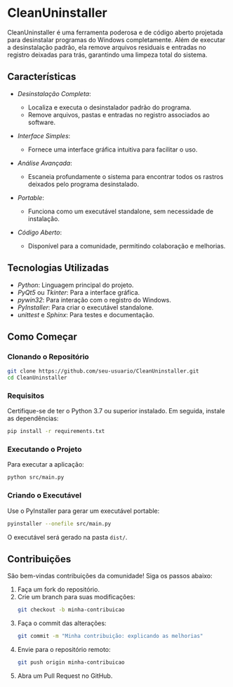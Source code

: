 # CleanUninstaller

CleanUninstaller é uma ferramenta poderosa e de código aberto projetada para desinstalar programas do Windows completamente. Além de executar a desinstalação padrão, ela remove arquivos residuais e entradas no registro deixadas para trás, garantindo uma limpeza total do sistema.

## Características

- *Desinstalação Completa*:
  - Localiza e executa o desinstalador padrão do programa.
  - Remove arquivos, pastas e entradas no registro associados ao software.

- *Interface Simples*:
  - Fornece uma interface gráfica intuitiva para facilitar o uso.

- *Análise Avançada*:
  - Escaneia profundamente o sistema para encontrar todos os rastros deixados pelo programa desinstalado.

- *Portable*:
  - Funciona como um executável standalone, sem necessidade de instalação.

- *Código Aberto*:
  - Disponível para a comunidade, permitindo colaboração e melhorias.

## Tecnologias Utilizadas

- *Python*: Linguagem principal do projeto.
- *PyQt5* ou *Tkinter*: Para a interface gráfica.
- *pywin32*: Para interação com o registro do Windows.
- *PyInstaller*: Para criar o executável standalone.
- *unittest* e *Sphinx*: Para testes e documentação.

## Como Começar

### Clonando o Repositório
```bash
git clone https://github.com/seu-usuario/CleanUninstaller.git
cd CleanUninstaller
```

### Requisitos

Certifique-se de ter o Python 3.7 ou superior instalado. Em seguida, instale as dependências:
```bash
pip install -r requirements.txt
```

### Executando o Projeto

Para executar a aplicação:
```bash
python src/main.py
```

### Criando o Executável

Use o PyInstaller para gerar um executável portable:
```bash
pyinstaller --onefile src/main.py
```
O executável será gerado na pasta `dist/`.

## Contribuições

São bem-vindas contribuições da comunidade! Siga os passos abaixo:

1. Faça um fork do repositório.
2. Crie um branch para suas modificações:
   ```bash
   git checkout -b minha-contribuicao
   ```
3. Faça o commit das alterações:
   ```bash
   git commit -m "Minha contribuição: explicando as melhorias"
   ```
4. Envie para o repositório remoto:
   ```bash
   git push origin minha-contribuicao
   ```
5. Abra um Pull Request no GitHub.



